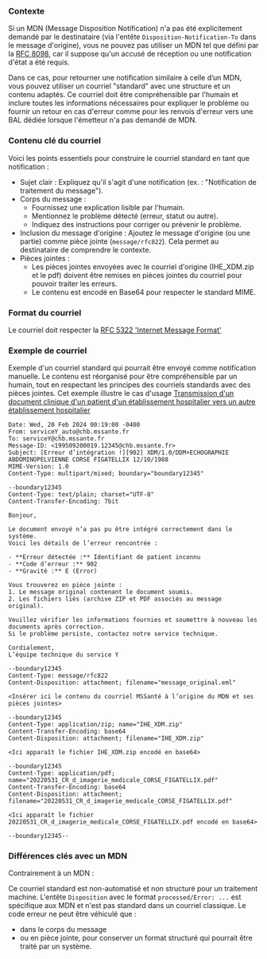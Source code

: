 ### Contexte

Si un MDN (Message Disposition Notification) n'a pas été explicitement demandé par le destinataire (via l'entête `Disposition-Notification-To` dans le message d'origine), vous ne pouvez pas utiliser un MDN tel que défini par la [RFC 8098](https://datatracker.ietf.org/doc/html/rfc8098), car il suppose qu'un accusé de réception ou une notification d'état a été requis.

Dans ce cas, pour retourner une notification similaire à celle d’un MDN, vous pouvez utiliser un courriel "standard" avec une structure et un contenu adaptés.
Ce courriel doit être compréhensible par l'humain et inclure toutes les informations nécessaires pour expliquer le problème ou fournir un retour en cas d'erreur comme pour les renvois d'erreur vers une BAL dédiée lorsque l'émetteur n'a pas demandé de MDN.
### Contenu clé du courriel

Voici les points essentiels pour construire le courriel standard en tant que notification :

* Sujet clair : Expliquez qu'il s'agit d'une notification (ex. : "Notification de traitement du message").
* Corps du message :
  * Fournissez une explication lisible par l'humain.
  * Mentionnez le problème détecté (erreur, statut ou autre).
  * Indiquez des instructions pour corriger ou prévenir le problème.
* Inclusion du message d'origine :
Ajoutez le message d'origine (ou une partie) comme pièce jointe (`message/rfc822`).
Cela permet au destinataire de comprendre le contexte.
* Pièces jointes :
  * Les pièces jointes envoyées avec le courriel d'origine (IHE_XDM.zip et le pdf) doivent être remises en pièces jointes du courriel pour pouvoir traiter les erreurs.
  * Le contenu est encodé en Base64 pour respecter le standard MIME.

### Format du courriel

Le courriel doit respecter la [RFC 5322 'Internet Message Format'](https://datatracker.ietf.org/doc/html/rfc5322)


### Exemple de courriel

Exemple d'un courriel standard qui pourrait être envoyé comme notification manuelle. Le contenu est réorganisé pour être compréhensible par un humain, tout en respectant les principes des courriels standards avec des pièces jointes.
Cet exemple illustre le cas d'usage [Transmission d'un document clinique d'un patient d'un établissement hospitalier vers un autre établissement hospitalier](volume1.html#description-du-cas-dusage-en-erreur)


```
Date: Wed, 20 Feb 2024 00:19:00 -0400
From: serviceY_auto@chb.mssante.fr
To: serviceY@chb.mssante.fr
Message-ID: <199509200019.12345@chb.mssante.fr>
Subject: [Erreur d’intégration !][902] XDM/1.0/DDM+ECHOGRAPHIE ABDOMINOPELVIENNE CORSE FIGATELLIX 12/10/1988
MIME-Version: 1.0
Content-Type: multipart/mixed; boundary="boundary12345"

--boundary12345
Content-Type: text/plain; charset="UTF-8"
Content-Transfer-Encoding: 7bit

Bonjour,

Le document envoyé n’a pas pu être intégré correctement dans le système. 
Voici les détails de l’erreur rencontrée :

- **Erreur détectée :** Identifiant de patient inconnu
- **Code d’erreur :** 902
- **Gravité :** E (Error)

Vous trouverez en pièce jointe :
1. Le message original contenant le document soumis.
2. Les fichiers liés (archive ZIP et PDF associés au message original).

Veuillez vérifier les informations fournies et soumettre à nouveau les documents après correction. 
Si le problème persiste, contactez notre service technique.

Cordialement,  
L’équipe technique du service Y  

--boundary12345
Content-Type: message/rfc822
Content-Disposition: attachment; filename="message_original.eml"

<Insérer ici le contenu du courriel MSSanté à l’origine du MDN et ses pièces jointes>

--boundary12345
Content-Type: application/zip; name="IHE_XDM.zip"
Content-Transfer-Encoding: base64
Content-Disposition: attachment; filename="IHE_XDM.zip"

<Ici apparaît le fichier IHE_XDM.zip encodé en base64>

--boundary12345
Content-Type: application/pdf; name="20220531_CR_d_imagerie_medicale_CORSE_FIGATELLIX.pdf"
Content-Transfer-Encoding: base64
Content-Disposition: attachment; filename="20220531_CR_d_imagerie_medicale_CORSE_FIGATELLIX.pdf"

<Ici apparaît le fichier 20220531_CR_d_imagerie_medicale_CORSE_FIGATELLIX.pdf encodé en base64>

--boundary12345--
```

### Différences clés avec un MDN
Contrairement à un MDN :

  Ce courriel standard est non-automatisé et non structuré pour un traitement machine. L'entête `Disposition` avec le format `processed/Error: ...` est spécifique aux MDN et n'est pas standard dans un courriel classique. 
  Le code erreur ne peut être véhiculé que :

* dans le corps du message
* ou en pièce jointe, pour conserver un format structuré qui pourrait être traité par un système.

